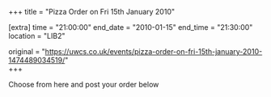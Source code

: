 +++
title = "Pizza Order on Fri 15th January 2010"

[extra]
time = "21:00:00"
end_date = "2010-01-15"
end_time = "21:30:00"
location = "LIB2"

original = "https://uwcs.co.uk/events/pizza-order-on-fri-15th-january-2010-1474489034519/"    
+++

Choose from here and post your order below

